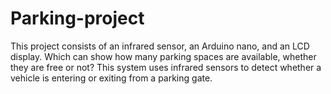 # Parking-project
This project consists of an infrared sensor, an Arduino nano, and an LCD display. Which can show how many parking spaces are available, whether they are free or not?
This system uses infrared sensors to detect whether a vehicle is entering or exiting from a parking gate. 
